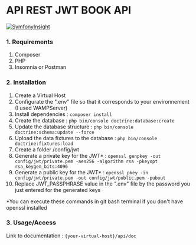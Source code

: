 # API REST JWT BOOK API

[![SymfonyInsight](https://insight.symfony.com/projects/fafb4c74-e70b-4891-afcb-71d53e922bd8/big.svg)](https://insight.symfony.com/projects/fafb4c74-e70b-4891-afcb-71d53e922bd8)

### 1. Requirements
1. Composer
2. PHP
3. Insomnia or Postman

### 2. Installation
1. Create a Virtual Host
2. Configurate the ".env" file so that it corresponds to your environnement (I used WAMPServer)
3. Install dependencies : ```composer install```
4. Create the database : ```php bin/console doctrine:database:create```
5. Update the database structure : ```php bin/console doctrine:schema:update --force```
6. Upload the data fixtures to the database : ```php bin/console doctrine:fixtures:load```
7. Create a folder /config/jwt
8. Generate a private key for the JWT* : ```openssl genpkey -out config/jwt/private.pem -aes256 -algorithm rsa -pkeyopt rsa_keygen_bits:4096```
9. Generate a public key for the JWT* : ```openssl pkey -in config/jwt/private.pem -out config/jwt/public.pem -pubout```
10. Replace JWT_PASSPHRASE value in the ".env" file by the password you just entered for the generated keys


*You can execute these commands in git bash terminal if you don't have openssl installed

### 3. Usage/Access
Link to documentation : ```{your-virtual-host}/api/doc```
